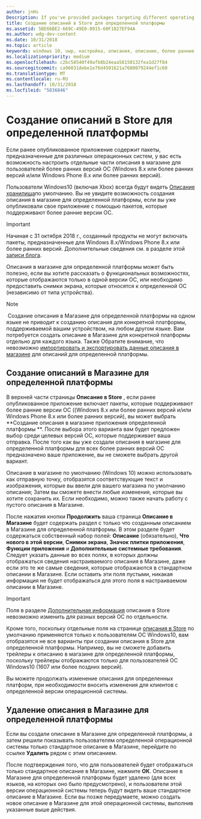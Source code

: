 ```yaml
---
author: jnHs
Description: If you've provided packages targeting different operating systems, you have the option to customize parts of your Store listing for different targeted operating systems.
title: Создание описаний в Store для определенной платформы
ms.assetid: 5BE66BE2-669C-49E0-8915-60F1027EF94A
ms.author: wdg-dev-content
ms.date: 10/31/2018
ms.topic: article
keywords: windows 10, uwp, настройка, описания, описание, более ранние версии
ms.localizationpriority: medium
ms.openlocfilehash: c2bc58540f49afb8b24eaa58150132fea1d27f84
ms.sourcegitcommit: ca96031debe1e76d4501621a7680079244ef1c60
ms.translationtype: MT
ms.contentlocale: ru-RU
ms.lasthandoff: 10/31/2018
ms.locfileid: "5836846"
---
```

# <a name="create-platform-specific-store-listings"></a>Создание описаний в Store для определенной платформы


Если ранее опубликованное приложение содержит пакеты, предназначенные для различных операционных систем, у вас есть возможность настроить отдельные части описания в магазине для пользователей более ранних версий ОС (Windows 8.x или более ранних версий и/или Windows Phone 8.x или более ранних версий). 

Пользователи Windows10 (включая Xbox) всегда будут видеть [Описание хранилища](create-app-store-listings.md)по умолчанию. Вы не увидите возможность создания описания в магазине для определенной платформы, если вы уже опубликовали свое приложение с помощью пакетов, которые поддерживают более ранние версии ОС. 

> [!IMPORTANT]
> Начиная с 31 октября 2018 г., созданный продукты не могут включать пакеты, предназначенные для Windows 8.x/Windows Phone 8.x или более ранних версий. Дополнительные сведения см. в разделе этой [записи блога](https://blogs.windows.com/buildingapps/2018/08/20/important-dates-regarding-apps-with-windows-phone-8-x-and-earlier-and-windows-8-8-1-packages-submitted-to-microsoft-store/#SzKghBbqDMlmAO4c.97).

Описания в магазине для определенной платформы может быть полезно, если вы хотите рассказать о функциональных возможностях, которые отображаются только в одной версии ОС, или необходимо предоставить снимки экрана, которые относятся к определенной ОС (независимо от типа устройства).

> [!NOTE]
> Создание описания в Магазине для определенной платформы на одном языке не приводит к созданию описания для конкретной платформы, поддерживаемой вашим устройством, на любом другом языке. Вам потребуется создать описание в Магазине для конкретной платформы отдельно для каждого языка. Также Обратите внимание, что невозможно [импортировать и экспортировать данные описания в магазине](import-and-export-store-listings.md) для описаний для определенной платформы.


## <a name="creating-a-platform-specific-store-listing"></a>Создание описаний в Магазине для определенной платформы

В верхней части страницы **Описание в Store** , если ранее опубликованное приложение включает пакеты, которые поддерживают более ранние версии ОС ((Windows 8.x или более ранних версий и/или Windows Phone 8.x или более ранних версий), вы может выбрать **Создание описания в магазине приложения определенной платформы **. После выбора этого варианта вам будет предложен выбор среди целевых версий ОС, которые поддерживает ваша отправка. После того как вы уже создали описания в магазине для определенной платформы для всех более ранних версий ОС предназначено ваше приложение, вы не сможете выбрать другой вариант.

Описание в магазине по умолчанию (Windows 10) можно использовать как отправную точку, отобразятся соответствующие текст и изображения, которые вы ввели для вашего магазина по умолчанию описания; Затем вы сможете внести любые изменения, которые вы хотите сохранить их. Если необходимо, можно также начать работу с пустого описания в Магазине.

После нажатия кнопки **Продолжить** ваша страница **Описание в Магазине** будет содержать раздел с только что созданным описанием в Магазине для определенной платформы. В этом разделе будет содержаться собственный набор полей: **Описание** (обязательно), **Что нового в этой версии**, **Снимки экрана**, **Значок плитки приложения**, **Функции приложения** и **Дополнительные системные требования**. Следует указать данные во всех полях, в которых должны отображаться сведения настраиваемого описания в Магазине, даже если это те же самые сведения, которые отображаются в стандартном описании в Магазине. Если оставить эти поля пустыми, никакая информация не будет отображаться для этого поля в настраиваемом описании в Магазине.

> [!IMPORTANT]
> Поля в разделе [Дополнительная информация](create-app-store-listings.md#additional-information) описания в Store невозможно изменить для разных версий ОС по отдельности.
> 
> Кроме того, поскольку отдельные поля на странице [описания в Store](create-app-store-listings.md) по умолчанию применяются только к пользователям ОС Windows10, вам отобразятся не все варианты при создании описания в Store для определенной платформы. Например, вы не сможете добавить трейлеры к описанию в магазине для определенной платформы, поскольку трейлеры отображаются только для пользователей ОС Windows10 (1607 или более поздних версий). 

Вы можете продолжать изменение описания для определенных платформ, при необходимости вносить изменения для клиентов с определенной версии операционной системы.


## <a name="removing-a-platform-specific-store-listing"></a>Удаление описания в Магазине для определенной платформы

Если вы создали описание в Магазине для определенной платформы, а затем решили показывать пользователям определенной операционной системы только стандартное описание в Магазине, перейдите по ссылке **Удалить** рядом с этим описанием.

После подтверждения того, что для пользователей будет отображаться только стандартное описание в Магазине, нажмите **ОК**. Описание в Магазине для определенной платформы будет удалено (для всех языков, на которых оно было предусмотрено), и пользователи этой версии операционной системы теперь будут видеть ваше стандартное описание в Магазине. Если вы позже передумаете, можно создать новое описание в Магазине для этой операционной системы, выполнив указанные выше действия.
 

 




